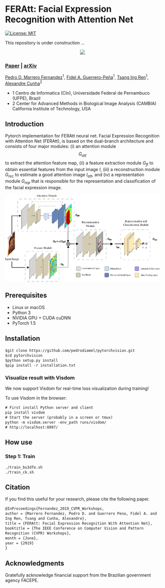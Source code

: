# FERAtt: Facial Expression Recognition with Attention Net
[![License: MIT](https://img.shields.io/badge/License-MIT-blue.svg)](LICENSE)

This repository is under construction ...

<div>
<div align="center" >
<img src="rec/emotion.gif" width="300">
</div>
</div>


### [Paper](http://openaccess.thecvf.com/content_CVPRW_2019/html/MBCCV/Fernandez_FERAtt_Facial_Expression_Recognition_With_Attention_Net_CVPRW_2019_paper.html) | [arXiv](https://arxiv.org/abs/1810.12121)

[Pedro D. Marrero Fernandez](https://pedrodiamel.github.io/)<sup>1</sup>, [Fidel A. Guerrero-Peña](https://www.linkedin.com/in/fidel-alejandro-guerrero-pe%C3%B1a-602634109/)<sup>1</sup>, [Tsang Ing Ren](https://www.linkedin.com/in/ing-ren-tsang-6551371/)<sup>1</sup>, [Alexandre Cunha](http://www.cambia.caltech.edu/cambia.html)<sup>2</sup>

- 1 Centro de Informatica (CIn), Universidade Federal de Pernambuco (UFPE), Brazil
- 2 Center for Advanced Methods in Biological Image Analysis (CAMBIA) California Institute of Technology, USA

Introduction
------------

Pytorch implementation for FERAtt neural net. Facial Expression Recognition with Attention Net (FERAtt), is based on the dual-branch architecture and consists of four major modules: (i) an attention module $$G_{att}$$ to extract the attention feature map, (ii) a feature extraction module $G_{ft}$ to obtain essential features from the input image $I$, (iii) a reconstruction module $G_{rec}$ to estimate a good attention image $I_{att}$, and (iv) a representation module $G_{rep}$ that is responsible for the representation and classification of the facial expression image.


<div align="center">
<img src="rec/feratt_arq.png" width="1024">
</div>



## Prerequisites

- Linux or macOS
- Python 3
- NVIDIA GPU + CUDA cuDNN
- PyTorch 1.5

Installation
------------

    $git clone https://github.com/pedrodiamel/pytorchvision.git
    $cd pytorchvision
    $python setup.py install
    $pip install -r installation.txt

### Visualize result with Visdom

We now support Visdom for real-time loss visualization during training!

To use Visdom in the browser:

    # First install Python server and client
    pip install visdom
    # Start the server (probably in a screen or tmux)
    python -m visdom.server -env_path runs/visdom/
    # http://localhost:8097/


How use
------------

### Step 1: Train

    ./train_bu3dfe.sh
    ./train_ck.sh



Citation
------------

If you find this useful for your research, please cite the following paper.

```
@InProceedings{Fernandez_2019_CVPR_Workshops,
author = {Marrero Fernandez, Pedro D. and Guerrero Pena, Fidel A. and Ing Ren, Tsang and Cunha, Alexandre},
title = {FERAtt: Facial Expression Recognition With Attention Net},
booktitle = {The IEEE Conference on Computer Vision and Pattern Recognition (CVPR) Workshops},
month = {June},
year = {2019}
}
```


Acknowledgments
------------

Gratefully acknowledge financial support from the Brazilian government agency FACEPE.


